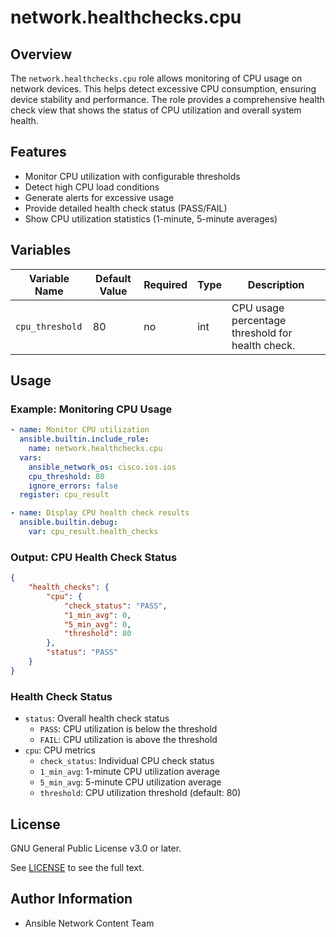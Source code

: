 # network.healthchecks.cpu

## Overview
The `network.healthchecks.cpu` role allows monitoring of CPU usage on network devices. This helps detect excessive CPU consumption, ensuring device stability and performance. The role provides a comprehensive health check view that shows the status of CPU utilization and overall system health.

## Features
- Monitor CPU utilization with configurable thresholds
- Detect high CPU load conditions
- Generate alerts for excessive usage
- Provide detailed health check status (PASS/FAIL)
- Show CPU utilization statistics (1-minute, 5-minute averages)

## Variables
| Variable Name   | Default Value | Required | Type  | Description                                      |
|----------------|--------------|----------|-------|--------------------------------------------------|
| `cpu_threshold` | 80     | no       | int   | CPU usage percentage threshold for health check. |

## Usage

### Example: Monitoring CPU Usage
```yaml
- name: Monitor CPU utilization
  ansible.builtin.include_role:
    name: network.healthchecks.cpu
  vars:
    ansible_network_os: cisco.ios.ios
    cpu_threshold: 80
    ignore_errors: false
  register: cpu_result

- name: Display CPU health check results
  ansible.builtin.debug:
    var: cpu_result.health_checks
```

### Output: CPU Health Check Status
```json
{
    "health_checks": {
        "cpu": {
            "check_status": "PASS",
            "1_min_avg": 0,
            "5_min_avg": 0,
            "threshold": 80
        },
        "status": "PASS"
    }
}
```

### Health Check Status
- `status`: Overall health check status
  - `PASS`: CPU utilization is below the threshold
  - `FAIL`: CPU utilization is above the threshold
- `cpu`: CPU metrics
  - `check_status`: Individual CPU check status
  - `1_min_avg`: 1-minute CPU utilization average
  - `5_min_avg`: 5-minute CPU utilization average
  - `threshold`: CPU utilization threshold (default: 80)

## License

GNU General Public License v3.0 or later.

See [LICENSE](https://www.gnu.org/licenses/gpl-3.0.txt) to see the full text.

## Author Information

- Ansible Network Content Team
